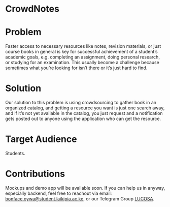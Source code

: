 # CrowdNotes

# Problem
Faster access to necessary resources like notes, revision materials, or just course books in general is key for successful achievement of a student’s academic goals, e.g. completing an assignment, doing personal research, or studying for an examination. This usually become a challenge because sometimes what you’re looking for isn’t there or it’s just hard to find.

# Solution
Our solution to this problem is using crowdsourcing to gather book in an organized catalog, and getting a resource you want is just one search away, and if it’s not yet available in the catalog, you just request and a notification gets posted out to anyone using the application who can get the resource.

# Target Audience
Students.

# Contributions
Mockups and demo app will be available soon. If you can help us in anyway, especially backend, feel free to reachout via email:  [bonface.oywa@student.laikipia.ac.ke](mailto:bonface.oywa@student.laikipia.ac.ke), or our Telegram Group [LUCOSA](t.me/lucosa). 
